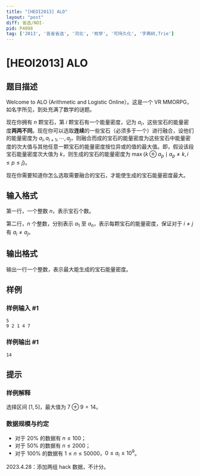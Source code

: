 ```yaml
---
title: "[HEOI2013] ALO"
layout: "post"
diff: 省选/NOI-
pid: P4098
tag: ['2013', '各省省选', '河北', '枚举', '可持久化', '字典树,Trie']
---
```

# [HEOI2013] ALO
## 题目描述

Welcome to ALO (Arithmetic and Logistic Online）。这是一个 VR MMORPG，如名字所见，到处充满了数学的谜题。

现在你拥有 $n$ 颗宝石，第 $i$ 颗宝石有一个能量密度，记为 $a_i$，这些宝石的能量密度**两两不同**。现在你可以选取**连续**的一些宝石（必须多于一个）进行融合，设他们的能量密度为 $a_i,a_{i+1},\cdots,a_j$，则融合而成的宝石的能量密度为这些宝石中能量密度的次大值与其他任意一颗宝石的能量密度按位异或的值的最大值。即，假设该段宝石能量密度次大值为 $k$，则生成的宝石的能量密度为 $\max\{k\oplus a_p\mid a_p\ne k, i\le p\le j\}$。

现在你需要知道你怎么选取需要融合的宝石，才能使生成的宝石能量密度最大。
## 输入格式

第一行，一个整数 $n$，表示宝石个数。

第二行，$n$ 个整数，分别表示 $a_1$ 至 $a_n$，表示每颗宝石的能量密度，保证对于 $i\ne j$ 有 $a_i\ne a_j$。
## 输出格式

输出一行一个整数，表示最大能生成的宝石能量密度。

## 样例

### 样例输入 #1
```
5 
9 2 1 4 7
```
### 样例输出 #1
```
14
```
## 提示

### 样例解释

选择区间 $[1,5]$，最大值为 $7\oplus 9 = 14$。

### 数据规模与约定

- 对于 $20\%$ 的数据有 $n\le 100$；
- 对于 $50\%$ 的数据有 $n\le 2000$；
- 对于 $100\%$ 的数据有 $1\le n\le 50000$，$0\le a_i\le 10^9$。

2023.4.28：添加两组 hack 数据，不计分。
